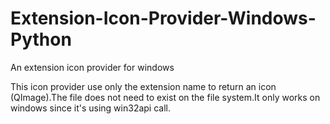 # Extension-Icon-Provider-Windows-Python
An extension icon provider for windows

This icon provider use only the extension name to return an icon (QImage).The file does not need to exist on the file system.It only works on windows since it's using win32api call. 
